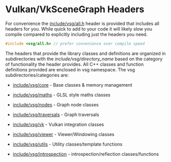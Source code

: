 # Vulkan/VkSceneGraph Headers
For convenience the [include/vsg/all.h](all.h) header is provided that includes all headers for you.  While quick to add to your code it will likely slow you compile compared to explicitly including just the headers you need.

```C++
#include <vsg/all.h> // prefer convenience over compile speed
```

The headers that provide the library classes and definitions are organized in subdirectories with the *include/vsg/directory_name* based on the category of functionality the header provides.  All C++ classes and function definitions provided are enclosed in vsg namespace.  The vsg subdirectories/categories are:

* [include/vsg/core](core/) - Base classes & memory management

* [include/vsg/maths](maths/) - GLSL style maths classes

* [include/vsg/nodes](nodes/) - Graph node classes 

* [include/vsg/traversals](traversals/) - Graph traversals

* [include/vsg/vk](vk/) - Vulkan integration classes

* [include/vsg/viewer](viewer/) - Viewer/Windowing classes

* [include/vsg/utils](utils/) - Utility classes/template functions

* [include/vsg/introspection](introspection) - introspection/reflection classes/functions